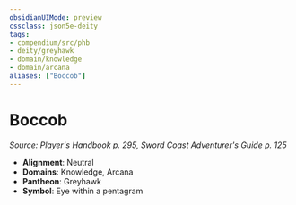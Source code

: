 ```yaml
---
obsidianUIMode: preview
cssclass: json5e-deity
tags:
- compendium/src/phb
- deity/greyhawk
- domain/knowledge
- domain/arcana
aliases: ["Boccob"]
---
```

# Boccob
*Source: Player's Handbook p. 295, Sword Coast Adventurer's Guide p. 125* 

- **Alignment**: Neutral
- **Domains**: Knowledge, Arcana
- **Pantheon**: Greyhawk
- **Symbol**: Eye within a pentagram